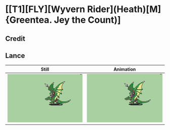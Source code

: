 # [\[T1\]\[FLY\]\[Wyvern Rider\]\(Heath\)\[M\]{Greentea. Jey the Count\)]

## Credit


	
## Lance

| Still | Animation |
| :---: | :-------: |
| ![Lance still](./Lance_000.png) | ![Lance animation](./Lance.gif) |
